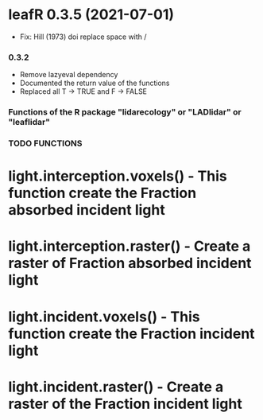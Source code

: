 <!-- NEWS.md is maintained by https://cynkra.github.io/fledge, do not edit -->

# leafR 0.3.5 (2021-07-01)

* Fix: Hill (1973) doi replace space with /


### 0.3.2
 - Remove lazyeval dependency
 - Documented the return value of the functions
 - Replaced all T -> TRUE and F -> FALSE


### Functions of the R package "lidarecology" or "LADlidar" or "leaflidar"
### TODO FUNCTIONS
# light.interception.voxels() - This function create the Fraction absorbed incident light

# light.interception.raster() - Create a raster of Fraction absorbed incident light

# light.incident.voxels() - This function create the Fraction incident light

# light.incident.raster() - Create a raster of the Fraction incident light
